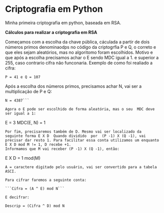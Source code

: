 # Criptografia em Python

Minha primeira criptografia em python, baseada em RSA.

**Cálculos para realizar a criptografia em RSA**

Começamos com a escolha da chave pública, cáculada a partir de dois números primos denominaodps no código da criptogrfia  P e Q, o correto e que eles sejam aleatórios, mas no algoritomo foram escolhidos. Motivo e que após a escolha precisamos achar o E sendo MDC igual a 1. e superior a  255, caso contrario cifra não funconaria. Exemplo de como foi realiado a cifra:

```P = 41 e Q = 107```

Após a escolha dos números primos, precisamos achar N, vai ser a multiplicação de P e Q:

```N = P X Q
N = 4387```

Agora o E pode ser escolhido de forma aleatória, mas o seu  MDC deve ser igual a 1:
```
E = 3
MDC(E, N) = 1
```
Por fim, precisaremos também de D. Mesmo vai ser localizado da seguinte forma E X D  Quando dividido  por  (P -1) X (Q -1), vai precisar dar resto 1. Para facilitar essa conta utilizamos um enquanto E X D mod M != 1, D recebe +1.
Informamos que M vai receber (P -1) X (Q -1), então:
```
E X D = 1 mod(M)
```
A = caractere digitado pelo usuário, vai ser convertido para a tabela ASCI.

Para cifrar faremos a seguinte conta:

```Cifra = (A ^ E) mod N```

E decifrar:

Descrip = (Cifra ^ D) mod N
